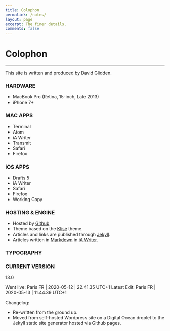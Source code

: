 ```yaml
---
title: Colophon
permalink: /notes/
layout: page
excerpt: The finer details.
comments: false
---
```


# Colophon
***

This site is written and produced by David Glidden.

### HARDWARE
- MacBook Pro (Retina, 15-inch, Late 2013)
- iPhone 7+

### MAC APPS
- Terminal
- Atom
- iA Writer
- Transmit
- Safari
- Firefox

### iOS APPS
- Drafts 5
- iA Writer
- Safari
- Firefox
- Working Copy

### HOSTING & ENGINE

- Hosted by [Github](https://github.io)
- Theme based on the [Klisé](https://klise.now.sh) theme.
- Articles and links are published through [Jekyll](https://jekyllrb.com).
- Articles written in [Markdown](https://daringfireball.net/projects/markdown/) in [iA Writer](https://ia.net/writer).

### TYPOGRAPHY


### CURRENT VERSION
13.0

Went live: Paris FR | 2020-05-12 | 22.41.35 UTC+1
Latest Edit: Paris FR | 2020-05-13 | 11.44.39 UTC+1

Changelog:

- Re-written from the ground up.
- Moved from self-hosted Wordpress site on a Digital Ocean droplet to the Jekyll static site generator hosted via Github pages.

